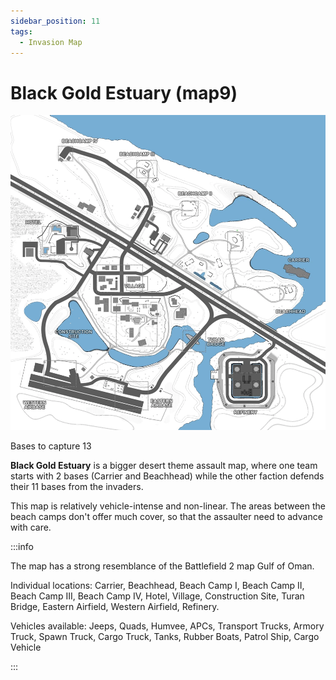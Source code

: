 ```yaml
---
sidebar_position: 11
tags:
  - Invasion Map
---
```

# Black Gold Estuary (map9)

![](./img/Map9labels.webp)

Bases to capture	13

**Black Gold Estuary** is a bigger desert theme assault map, where one team starts with 2 bases (Carrier and Beachhead) while the other faction defends their 11 bases from the invaders. 

This map is relatively vehicle-intense and non-linear. The areas between the beach camps don't offer much cover, so that the assaulter need to advance with care.



:::info

The map has a strong resemblance of the Battlefield 2 map Gulf of Oman.

Individual locations: Carrier, Beachhead, Beach Camp I, Beach Camp II, Beach Camp III, Beach Camp IV, Hotel, Village, Construction Site, Turan Bridge, Eastern Airfield, Western Airfield, Refinery.

Vehicles available: Jeeps, Quads, Humvee, APCs, Transport Trucks, Armory Truck, Spawn Truck, Cargo Truck, Tanks, Rubber Boats, Patrol Ship, Cargo Vehicle

:::